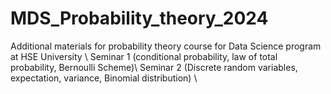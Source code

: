 # MDS_Probability_theory_2024
Additional materials for probability theory course for Data Science program at HSE University \\
Seminar 1 (conditional probability, law of total probability, Bernoulli Scheme)\\
Seminar 2 (Discrete random variables, expectation, variance, Binomial distribution) \\

